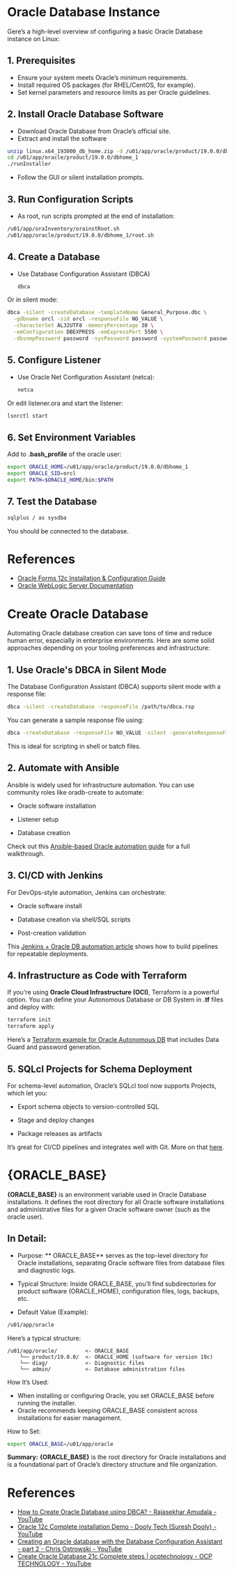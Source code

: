 # Oracle Database Instance
Gere’s a high-level overview of configuring a basic Oracle Database instance on Linux:

## 1. Prerequisites
* Ensure your system meets Oracle’s minimum requirements.
* Install required OS packages (for RHEL/CentOS, for example).
* Set kernel parameters and resource limits as per Oracle guidelines.

## 2. Install Oracle Database Software
* Download Oracle Database from Oracle’s official site.
* Extract and install the software

``` bash
unzip linux.x64_193000_db_home.zip -d /u01/app/oracle/product/19.0.0/dbhome_1
cd /u01/app/oracle/product/19.0.0/dbhome_1
./runInstaller
```
* Follow the GUI or silent installation prompts.

## 3. Run Configuration Scripts
* As root, run scripts prompted at the end of installation:
``` bash
/u01/app/oraInventory/orainstRoot.sh
/u01/app/oracle/product/19.0.0/dbhome_1/root.sh
```

## 4. Create a Database
* Use Database Configuration Assistant (DBCA)
  ``` bash
  dbca
  ```
Or in silent mode:

``` bash
dbca -silent -createDatabase -templateName General_Purpose.dbc \
  -gdbname orcl -sid orcl -responseFile NO_VALUE \
  -characterSet AL32UTF8 -memoryPercentage 30 \
  -emConfiguration DBEXPRESS -emExpressPort 5500 \
  -dbsnmpPassword password -sysPassword password -systemPassword password
```
## 5. Configure Listener 
* Use Oracle Net Configuration Assistant (netca):

  ``` bash
  netca
  ```
Or edit listener.ora and start the listener:

``` bash
lsnrctl start
```

## 6. Set Environment Variables
Add to **.bash_profile** of the oracle user:

  ``` bash
export ORACLE_HOME=/u01/app/oracle/product/19.0.0/dbhome_1
export ORACLE_SID=orcl
export PATH=$ORACLE_HOME/bin:$PATH
```

## 7. Test the Database

``` bash
sqlplus / as sysdba
```
You should be connected to the database.

## 

# References

- [Oracle Forms 12c Installation & Configuration Guide](https://docs.oracle.com/en/middleware/developer-tools/forms/12.2.1.4/instl/index.html)
- [Oracle WebLogic Server Documentation](https://docs.oracle.com/en/middleware/fusion-middleware/weblogic-server/12.2.1.4/index.html)




# Create Oracle Database

Automating Oracle database creation can save tons of time and reduce human error, especially in enterprise environments. Here are some solid approaches depending on your tooling preferences and infrastructure:   

## 1. Use Oracle's DBCA in Silent Mode
The Database Configuration Assistant (DBCA) supports silent mode with a response file:

``` bash
dbca -silent -createDatabase -responseFile /path/to/dbca.rsp
```

You can generate a sample response file using:

``` bash
dbca -createDatabase -responseFile NO_VALUE -silent -generateResponseFile /tmp/dbca.rsp
```

This is ideal for scripting in shell or batch files.

## 2. Automate with Ansible

Ansible is widely used for infrastructure automation. You can use community roles like oradb-create to automate:

* Oracle software installation

* Listener setup

* Database creation

Check out this [Ansible-based Oracle automation guide](https://oracledbwr.com/oracle-automation-oracle-database-creation-using-ansible-tool/) for a full walkthrough.

## 3. CI/CD with Jenkins

For DevOps-style automation, Jenkins can orchestrate:

* Oracle software install

* Database creation via shell/SQL scripts

* Post-creation validation

This [Jenkins + Oracle DB automation article](https://questoraclecommunity.org/learn/blogs/devops-automation-of-oracle-database-19c-with-jenkins-ci-cd/) shows how to build pipelines for repeatable deployments.


## 4. Infrastructure as Code with Terraform
If you're using **Oracle Cloud Infrastructure (OCI)**, Terraform is a powerful option. You can define your Autonomous Database or DB System in **.tf** files and deploy with:

``` bash
terraform init
terraform apply
```

Here’s a [Terraform example for Oracle Autonomous DB](https://blogs.oracle.com/datawarehousing/post/how-to-use-terraform-to-automate-oracle-autonomous-database-deployments) that includes Data Guard and password generation.

## 5. SQLcl Projects for Schema Deployment
For schema-level automation, Oracle’s SQLcl tool now supports Projects, which let you:

* Export schema objects to version-controlled SQL

* Stage and deploy changes

* Package releases as artifacts

It’s great for CI/CD pipelines and integrates well with Git. More on that [here](https://www.thatjeffsmith.com/archive/2025/05/sqlcl-projects-automated-oracle-database-app-deployments/).

# {ORACLE_BASE}

**{ORACLE_BASE}** is an environment variable used in Oracle Database installations. It defines the root directory for all Oracle software installations and administrative files for a given Oracle software owner (such as the oracle user).

## In Detail:

* Purpose:
** ORACLE_BASE** serves as the top-level directory for Oracle installations, separating Oracle software files from database files and diagnostic logs.
  
* Typical Structure:
Inside ORACLE_BASE, you’ll find subdirectories for product software (ORACLE_HOME), configuration files, logs, backups, etc.

* Default Value (Example):

``` bash
/u01/app/oracle
```

Here’s a typical structure:
```
/u01/app/oracle/         <- ORACLE_BASE
    └── product/19.0.0/  <- ORACLE_HOME (software for version 19c)
    └── diag/            <- Diagnostic files
    └── admin/           <- Database administration files
```

How It’s Used:

* When installing or configuring Oracle, you set ORACLE_BASE before running the installer.
* Oracle recommends keeping ORACLE_BASE consistent across installations for easier management.
  
How to Set:

``` bash
export ORACLE_BASE=/u01/app/oracle
```
**Summary:**
**{ORACLE_BASE}** is the root directory for Oracle installations and is a foundational part of Oracle’s directory structure and file organization.


# References
* [How to Create Oracle Database using DBCA? - Rajasekhar Amudala  - YouTube ](https://www.youtube.com/watch?v=fLVHiTSLXA8)
* [Oracle 12c Complete installation Demo - Dooly Tech (Suresh Dooly) - YouTube](https://www.youtube.com/watch?v=FeGZMYfGtyY)
* [Creating an Oracle database with the Database Configuration Assistant - part 2 - Chris Ostrowski - YouTube](https://www.youtube.com/watch?v=2hvsNDVoamQ)
*  [Create Oracle Database 21c Complete steps | ocptechnology - OCP TECHNOLOGY - YouTube](https://www.youtube.com/watch?v=HsViKAzsXdg)




